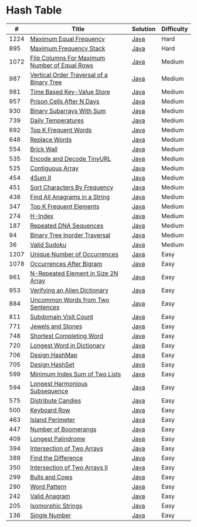Hash Table
========

| # | Title | Solution | Difficulty |
|---| ----- | -------- | ---------- |
|1224|[Maximum Equal Frequency](https://leetcode.com/problems/maximum-equal-frequency/)|[Java](src/hard/MaximumEqualFrequency.java)|Hard|
|895|[Maximum Frequency Stack](https://leetcode.com/problems/maximum-frequency-stack/)|[Java](src/hard/MaximumFrequencyStack.java)|Hard|
|1072|[Flip Columns For Maximum Number of Equal Rows](https://leetcode.com/problems/flip-columns-for-maximum-number-of-equal-rows/)|[Java](src/medium/FlipColumnsForMaximumqualRows.java)|Medium|
|987|[Vertical Order Traversal of a Binary Tree](https://leetcode.com/problems/vertical-order-traversal-of-a-binary-tree/)|[Java](src/medium/VerticalOrderTraversalOfBinaryTree.java)|Medium|
|981|[Time Based Key-Value Store](https://leetcode.com/problems/time-based-key-value-store/)|[Java](src/medium/TimeBasedKeyValueStore.java)|Medium|
|957|[Prison Cells After N Days](https://leetcode.com/problems/prison-cells-after-n-days/)|[Java](src/medium/PrisonCellsAfterNDays.java)|Medium|
|930|[Binary Subarrays With Sum](https://leetcode.com/problems/binary-subarrays-with-sum/)|[Java](src/medium/BinarySubarraysWithSum.java)|Medium|
|739|[Daily Temperatures](https://leetcode.com/problems/daily-temperatures/)|[Java](src/medium/DailyTemperatures.java)|Medium|
|692|[Top K Frequent Words](https://leetcode.com/problems/top-k-frequent-words/)|[Java](src/medium/TopKFrequentWords.java)|Medium|
|648|[Replace Words](https://leetcode.com/problems/replace-words/)|[Java](src/medium/ReplaceWords.java)|Medium|
|554|[Brick Wall](https://leetcode.com/problems/brick-wall/)|[Java](src/medium/BrickWall.java)|Medium|
|535|[Encode and Decode TinyURL](https://leetcode.com/problems/encode-and-decode-tinyurl/)|[Java](src/medium/EncodeAndDecodeTinyURL.java)|Medium|
|525|[Contiguous Array](https://leetcode.com/problems/contiguous-array/)|[Java](src/medium/ContiguousArray.java)|Medium|
|454|[4Sum II](https://leetcode.com/problems/4sum-ii/)|[Java](src/medium/FourSumII.java)|Medium|
|451|[Sort Characters By Frequency](https://leetcode.com/problems/sort-characters-by-frequency/)|[Java](src/medium/SortCharactersByFrequency.java)|Medium|
|438|[Find All Anagrams in a String](https://leetcode.com/problems/find-all-anagrams-in-a-string/)|[Java](src/medium/FindAllAnagramsInString.java)|Medium|
|347|[Top K Frequent Elements](https://leetcode.com/problems/top-k-frequent-elements/)|[Java](src/medium/TopKFrequentElements.java)|Medium|
|274|[H-Index](https://leetcode.com/problems/h-index/)|[Java](src/medium/HIndex.java)|Medium|
|187|[Repeated DNA Sequences](https://leetcode.com/problems/repeated-dna-sequences/)|[Java](src/medium/RepeatedDNASequences.java)|Medium|
|94|[Binary Tree Inorder Traversal](https://leetcode.com/problems/binary-tree-inorder-traversal/)|[Java](src/medium/BinaryTreeInorderTraversal.java)|Medium|
|36|[Valid Sudoku](https://leetcode.com/problems/valid-sudoku/)|[Java](src/medium/ValidSudoku.java)|Medium|
|1207|[Unique Number of Occurrences](https://leetcode.com/problems/unique-number-of-occurrences/)|[Java](src/easy/UniqueNumberOfOccurrences.java)|Easy|
|1078|[Occurrences After Bigram](https://leetcode.com/problems/occurrences-after-bigram/)|[Java](src/easy/OccurrencesAfterBigram.java)|Easy|
|961|[N-Repeated Element in Size 2N Array](https://leetcode.com/problems/n-repeated-element-in-size-2n-array/)|[Java](src/easy/NRepeatedElementInSize2NArray.java)|Easy|
|953|[Verifying an Alien Dictionary](https://leetcode.com/problems/verifying-an-alien-dictionary/)|[Java](src/easy/VerifyingAlienDictionary.java)|Easy|
|884|[Uncommon Words from Two Sentences](https://leetcode.com/problems/uncommon-words-from-two-sentences/)|[Java](src/easy/UncommonWordsFromTwoSentences.java)|Easy|
|811|[Subdomain Visit Count](https://leetcode.com/problems/subdomain-visit-count/)|[Java](src/easy/SubdomainVisitCount.java)|Easy|
|771|[Jewels and Stones](https://leetcode.com/problems/jewels-and-stones/)|[Java](src/easy/JewelsAndStones.java)|Easy|
|748|[Shortest Completing Word](https://leetcode.com/problems/shortest-completing-word/)|[Java](src/easy/ShortestCompletingWord.java)|Easy|
|720|[Longest Word in Dictionary](https://leetcode.com/problems/longest-word-in-dictionary/)|[Java](src/easy/LongestWordInDictionary.java)|Easy|
|706|[Design HashMap](https://leetcode.com/problems/design-hashmap/)|[Java](src/easy/DesignHashMap.java)|Easy|
|705|[Design HashSet](https://leetcode.com/problems/design-hashset/)|[Java](src/easy/DesignHashSet.java)|Easy|
|599|[Minimum Index Sum of Two Lists](https://leetcode.com/problems/minimum-index-sum-of-two-lists/)|[Java](src/easy/MinimumIndexSumOfTwoLists.java)|Easy|
|594|[Longest Harmonious Subsequence](https://leetcode.com/problems/longest-harmonious-subsequence/)|[Java](src/easy/LongestHarmoniousSubsequence.java)|Easy|
|575|[Distribute Candies](https://leetcode.com/problems/distribute-candies/)|[Java](src/easy/DistributeCandies.java)|Easy|
|500|[Keyboard Row](https://leetcode.com/problems/keyboard-row/)|[Java](src/easy/KeyboardRow.java)|Easy|
|463|[Island Perimeter](https://leetcode.com/problems/island-perimeter/)|[Java](src/easy/IslandPerimeter.java)|Easy|
|447|[Number of Boomerangs](https://leetcode.com/problems/number-of-boomerangs/)|[Java](src/easy/NumberOfBoomerangs.java)|Easy|
|409|[Longest Palindrome](https://leetcode.com/problems/longest-palindrome/)|[Java](src/easy/LongestPalindrome.java)|Easy|
|394|[Intersection of Two Arrays](https://leetcode.com/problems/intersection-of-two-arrays/)|[Java](src/easy/IntersectionOfTwoArrays.java)|Easy|
|389|[Find the Difference](https://leetcode.com/problems/find-the-difference/)|[Java](src/easy/FindTheDifference.java)|Easy|
|350|[Intersection of Two Arrays II](https://leetcode.com/problems/intersection-of-two-arrays-ii/)|[Java](src/easy/IntersectionOfTwoArraysII.java)|Easy|
|299|[Bulls and Cows](https://leetcode.com/problems/bulls-and-cows/)|[Java](src/easy/BullsAndCows.java)|Easy|
|290|[Word Pattern](https://leetcode.com/problems/word-pattern/)|[Java](src/easy/WordPattern.java)|Easy|
|242|[Valid Anagram](https://leetcode.com/problems/valid-anagram/)|[Java](src/easy/ValidAnagram.java)|Easy|
|205|[Isomorphic Strings](https://leetcode.com/problems/isomorphic-strings/)|[Java](src/easy/IsomorphicStrings.java)|Easy|
|136|[Single Number](https://leetcode.com/problems/single-number/)|[Java](src/easy/SingleNumber.java)|Easy|
